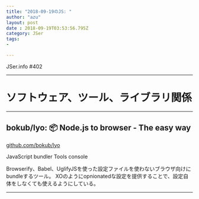 ```yaml
---
title: "2018-09-19のJS: "
author: "azu"
layout: post
date : 2018-09-19T03:53:56.795Z
category: JSer
tags:
-

---
```


JSer.info #402

----

<h1 class="site-genre">ソフトウェア、ツール、ライブラリ関係</h1>

----

## bokub/lyo: 📦 Node.js to browser - The easy way
[github.com/bokub/lyo](https://github.com/bokub/lyo "bokub/lyo: 📦 Node.js to browser - The easy way")
<p class="jser-tags jser-tag-icon"><span class="jser-tag">JavaScript</span> <span class="jser-tag">bundler</span> <span class="jser-tag">Tools</span> <span class="jser-tag">console</span></p>

Browserify、Babel、UglifyJSを使った設定ファイルを使わないブラウザ向けにbundleするツール。
XOのようにopnionatedな設定を提供することで、設定自体をしなくても使えるようにしている。


----
